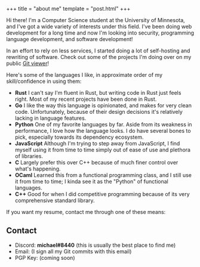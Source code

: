 +++
title = "about me"
template = "post.html"
+++

Hi there! I'm a Computer Science student at the University of Minnesota, and I've got a wide variety of interests under this field. I've been doing web development for a long time and now I'm looking into security, programming language development, and software development!

In an effort to rely on less services, I started doing a lot of self-hosting and rewriting of software. Check out some of the projects I'm doing over on my public [Git viewer](https://nobs.mzhang.me)!

Here's some of the languages I like, in approximate order of my skill/confidence in using them:

- **Rust** I can't say I'm fluent in Rust, but writing code in Rust just feels right. Most of my recent projects have been done in Rust.
- **Go** I like the way this language is opinionated, and makes for very clean code. Unfortunately, because of their design decisions it's relatively lacking in language features.
- **Python** One of my favorite languages by far. Aside from its weakness in performance, I love how the language looks. I do have several bones to pick, especially towards its dependency ecosystem.
- **JavaScript** Although I'm trying to step away from JavaScript, I find myself using it from time to time simply out of ease of use and plethora of libraries.
- **C** Largely prefer this over C++ because of much finer control over what's happening.
- **OCaml** Learned this from a functional programming class, and I still use it from time to time; I kinda see it as the "Python" of functional languages.
- **C++** Good for when I did competitive programming because of its very comprehensive standard library.

If you want my resume, contact me through one of these means:

## Contact
- Discord: **michael#8440** (this is usually the best place to find me)
- Email: (I sign all my Git commits with this email)
- PGP Key: (coming soon)

